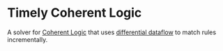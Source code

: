 Timely Coherent Logic
=====================

A solver for [Coherent Logic](https://link.springer.com/chapter/10.1007/11591191_18)
that uses [differential dataflow](https://docs.rs/differential-dataflow/0.11.0/differential_dataflow/)
to match rules incrementally.
